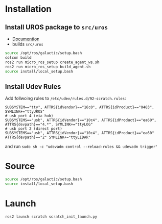 # Installation

## Install UROS package to `src/uros`

* [Documention](https://micro.ros.org/docs/tutorials/core/teensy_with_arduino/)
* builds `src/uros`

```bash
source /opt/ros/galactic/setup.bash
colcon build
ros2 run micro_ros_setup create_agent_ws.sh
ros2 run micro_ros_setup build_agent.sh
source install/local_setup.bash
```

## Install Udev Rules

Add follwoing rules to `/etc/udev/rules.d/92-scratch.rules`:
```
SUBSYSTEM=="tty", ATTRS{idVendor}=="16c0", ATTRS{idProduct}=="0483", SYMLINK+="ttyUROS"
# usb port 4 (via hub)
SUBSYSTEMS=="usb", ATTRS{idVendor}=="10c4", ATTRS{idProduct}=="ea60", ATTRS{devpath}=="4.*", SYMLINK+="ttyLOG"
# usb port 2 (direct port)
SUBSYSTEMS=="usb", ATTRS{idVendor}=="10c4", ATTRS{idProduct}=="ea60" ATTRS{devpath}=="2" SYMLINK+="ttyLIDAR"
```
and run `sudo sh -c "udevadm control --reload-rules && udevadm trigger"`


# Source

```bash
source /opt/ros/galactic/setup.bash
source install/local_setup.bash
```


# Launch

```bash
ros2 launch scratch scratch_init_launch.py
```





